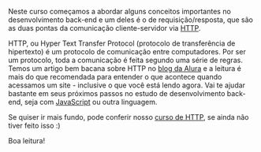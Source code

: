 Neste curso começamos a abordar alguns conceitos importantes no desenvolvimento back-end e um deles é o de requisição/resposta, que são as duas pontas da comunicação cliente-servidor via [HTTP](https://httpstat.us/404).

HTTP, ou Hyper Text Transfer Protocol (protocolo de transferência de hipertexto) é um protocolo de comunicação entre computadores. Por ser um protocolo, toda a comunicação é feita segundo uma série de regras. Temos um artigo bem bacana sobre HTTP no [blog da Alura](https://www.alura.com.br/artigos/desmistificando-o-protocolo-http-parte-1) e a leitura é mais do que recomendada para entender o que acontece quando acessamos um site - inclusive o que você está lendo agora. Vai te ajudar bastante em seus próximos passos no estudo de desenvolvimento back-end, seja com [JavaScript](https://backendcomjavascript.com.br) ou outra linguagem.

Se quiser ir mais fundo, pode conferir nosso [curso de HTTP](https://cursos.alura.com.br/course/http-fundamentos), se ainda não tiver feito isso :)

Boa leitura!